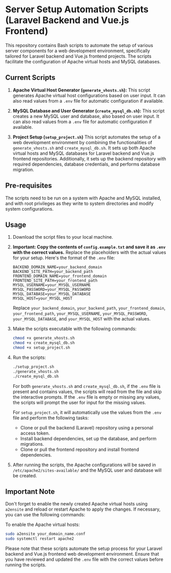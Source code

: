 # Server Setup Automation Scripts (Laravel Backend and Vue.js Frontend)

This repository contains Bash scripts to automate the setup of various server components for a web development environment, specifically tailored for Laravel backend and Vue.js frontend projects. The scripts facilitate the configuration of Apache virtual hosts and MySQL databases.

## Current Scripts

1. **Apache Virtual Host Generator (`generate_vhosts.sh`):** This script generates Apache virtual host configurations based on user input. It can also read values from a `.env` file for automatic configuration if available.

2. **MySQL Database and User Generator (`create_mysql_db.sh`):** This script creates a new MySQL user and database, also based on user input. It can also read values from a `.env` file for automatic configuration if available.

3. **Project Setup (`setup_project.sh`)** This script automates the setup of a web development environment by combining the functionalities of `generate_vhosts.sh` and `create_mysql_db.sh`. It sets up both Apache virtual hosts and MySQL databases for Laravel backend and Vue.js frontend repositories. Additionally, it sets up the backend repository with required dependencies, database credentials, and performs database migration.

## Pre-requisites

The scripts need to be run on a system with Apache and MySQL installed, and with root privileges as they write to system directories and modify system configurations.

## Usage

1. Download the script files to your local machine.

2. **Important: Copy the contents of `config.example.txt` and save it as `.env` with the correct values.** Replace the placeholders with the actual values for your setup. Here's the format of the `.env` file:

   ```plaintext
   BACKEND_DOMAIN_NAME=your_backend_domain
   BACKEND_SITE_PATH=your_backend_path
   FRONTEND_DOMAIN_NAME=your_frontend_domain
   FRONTEND_SITE_PATH=your_frontend_path
   MYSQL_USERNAME=your_MYSQL_USERNAME
   MYSQL_PASSWORD=your_MYSQL_PASSWORD
   MYSQL_DATABASE=your_MYSQL_DATABASE
   MYSQL_HOST=your_MYSQL_HOST
   ```

   Replace `your_backend_domain`, `your_backend_path`, `your_frontend_domain`, `your_frontend_path`, `your_MYSQL_USERNAME`, `your_MYSQL_PASSWORD`, `your_MYSQL_DATABASE`, and `your_MYSQL_HOST` with the actual values.

3. Make the scripts executable with the following commands:

   ```bash
   chmod +x generate_vhosts.sh
   chmod +x create_mysql_db.sh
   chmod +x setup_project.sh
   ```

4. Run the scripts:

   ```bash
   ./setup_project.sh
   ./generate_vhosts.sh
   ./create_mysql_db.sh
   ```

   For both `generate_vhosts.sh` and `create_mysql_db.sh`, if the `.env` file is present and contains values, the scripts will read from the file and skip the interactive prompts. If the `.env` file is empty or missing any values, the scripts will prompt the user for input for the missing values.

   For `setup_project.sh`, it will automatically use the values from the `.env` file and perform the following tasks:
   - Clone or pull the backend (Laravel) repository using a personal access token.
   - Install backend dependencies, set up the database, and perform migrations.
   - Clone or pull the frontend repository and install frontend dependencies.

5. After running the scripts, the Apache configurations will be saved in `/etc/apache2/sites-available/` and the MySQL user and database will be created.

## Important Note

Don't forget to enable the newly created Apache virtual hosts using `a2ensite` and reload or restart Apache to apply the changes. If necessary, you can use the following commands:

To enable the Apache virtual hosts:

```bash
sudo a2ensite your_domain_name.conf
sudo systemctl restart apache2
```

Please note that these scripts automate the setup process for your Laravel backend and Vue.js frontend web development environment. Ensure that you have reviewed and updated the `.env` file with the correct values before running the scripts.
